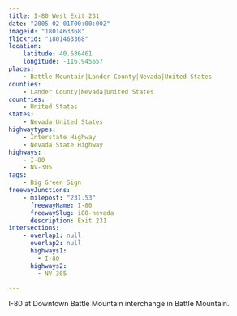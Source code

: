 ```yaml
---
title: I-80 West Exit 231
date: "2005-02-01T00:00:00Z"
imageid: "1801463368"
flickrid: "1801463368"
location:
    latitude: 40.636461
    longitude: -116.945657
places:
    - Battle Mountain|Lander County|Nevada|United States
counties:
    - Lander County|Nevada|United States
countries:
    - United States
states:
    - Nevada|United States
highwaytypes:
    - Interstate Highway
    - Nevada State Highway
highways:
    - I-80
    - NV-305
tags:
    - Big Green Sign
freewayJunctions:
    - milepost: "231.53"
      freewayName: I-80
      freewaySlug: i80-nevada
      description: Exit 231
intersections:
    - overlap1: null
      overlap2: null
      highways1:
        - I-80
      highways2:
        - NV-305

---
```

I-80 at Downtown Battle Mountain interchange in Battle Mountain.